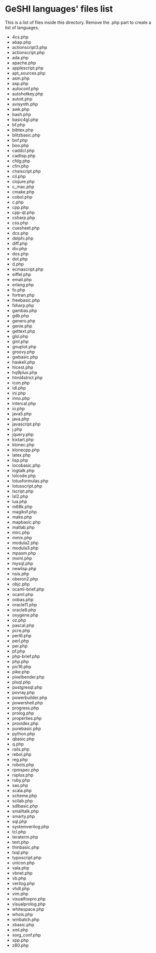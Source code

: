 GeSHI languages' files list
===========================
This is a list of files inside this directory. Remove the .php part to create a list of languages.

 * 4cs.php
 * abap.php
 * actionscript3.php
 * actionscript.php
 * ada.php
 * apache.php
 * applescript.php
 * apt_sources.php
 * asm.php
 * asp.php
 * autoconf.php
 * autohotkey.php
 * autoit.php
 * avisynth.php
 * awk.php
 * bash.php
 * basic4gl.php
 * bf.php
 * bibtex.php
 * blitzbasic.php
 * bnf.php
 * boo.php
 * caddcl.php
 * cadlisp.php
 * cfdg.php
 * cfm.php
 * chaiscript.php
 * cil.php
 * clojure.php
 * c_mac.php
 * cmake.php
 * cobol.php
 * c.php
 * cpp.php
 * cpp-qt.php
 * csharp.php
 * css.php
 * cuesheet.php
 * dcs.php
 * delphi.php
 * diff.php
 * div.php
 * dos.php
 * dot.php
 * d.php
 * ecmascript.php
 * eiffel.php
 * email.php
 * erlang.php
 * fo.php
 * fortran.php
 * freebasic.php
 * fsharp.php
 * gambas.php
 * gdb.php
 * genero.php
 * genie.php
 * gettext.php
 * glsl.php
 * gml.php
 * gnuplot.php
 * groovy.php
 * gwbasic.php
 * haskell.php
 * hicest.php
 * hq9plus.php
 * html4strict.php
 * icon.php
 * idl.php
 * ini.php
 * inno.php
 * intercal.php
 * io.php
 * java5.php
 * java.php
 * javascript.php
 * j.php
 * jquery.php
 * kixtart.php
 * klonec.php
 * klonecpp.php
 * latex.php
 * lisp.php
 * locobasic.php
 * logtalk.php
 * lolcode.php
 * lotusformulas.php
 * lotusscript.php
 * lscript.php
 * lsl2.php
 * lua.php
 * m68k.php
 * magiksf.php
 * make.php
 * mapbasic.php
 * matlab.php
 * mirc.php
 * mmix.php
 * modula2.php
 * modula3.php
 * mpasm.php
 * mxml.php
 * mysql.php
 * newlisp.php
 * nsis.php
 * oberon2.php
 * objc.php
 * ocaml-brief.php
 * ocaml.php
 * oobas.php
 * oracle11.php
 * oracle8.php
 * oxygene.php
 * oz.php
 * pascal.php
 * pcre.php
 * perl6.php
 * perl.php
 * per.php
 * pf.php
 * php-brief.php
 * php.php
 * pic16.php
 * pike.php
 * pixelbender.php
 * plsql.php
 * postgresql.php
 * povray.php
 * powerbuilder.php
 * powershell.php
 * progress.php
 * prolog.php
 * properties.php
 * providex.php
 * purebasic.php
 * python.php
 * qbasic.php
 * q.php
 * rails.php
 * rebol.php
 * reg.php
 * robots.php
 * rpmspec.php
 * rsplus.php
 * ruby.php
 * sas.php
 * scala.php
 * scheme.php
 * scilab.php
 * sdlbasic.php
 * smalltalk.php
 * smarty.php
 * sql.php
 * systemverilog.php
 * tcl.php
 * teraterm.php
 * text.php
 * thinbasic.php
 * tsql.php
 * typoscript.php
 * unicon.php
 * vala.php
 * vbnet.php
 * vb.php
 * verilog.php
 * vhdl.php
 * vim.php
 * visualfoxpro.php
 * visualprolog.php
 * whitespace.php
 * whois.php
 * winbatch.php
 * xbasic.php
 * xml.php
 * xorg_conf.php
 * xpp.php
 * z80.php
